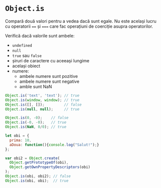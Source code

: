 # `Object.is`

Compară două valori pentru a vedea dacă sunt egale. Nu este același lucru cu operatorii `==` și `===` care fac operațiuni de coerciție asupra operatorilor.

Verifică dacă valorile sunt ambele:

- `undefined`
- `null`
- `true` sau `false`
- șiruri de caractere cu aceeași lungime
- același obiect
- numere:
  - ambele numere sunt pozitive
  - ambele numere sunt negative
  - amble sunt NaN

```javascript
Object.is('text', 'text'); // true
Object.is(window, window); // true
Object.is([], []);         // false
Object.is(null, null);     // true

Object.is(0, -0);    // false
Object.is(-0, -0);   // true
Object.is(NaN, 0/0); // true

let obi = {
  prima: 10,
  aDoua: function(){console.log("Salut!");}
};

var obi2 = Object.create(
  Object.getPrototypeOf(obi),
  Object.getOwnPropertyDescriptors(obi)
);
Object.is(obi, obi2); // false
Object.is(obi, obi);  // true
```
